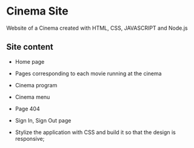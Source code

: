 # Cinema Site
Website of a Cinema created with HTML, CSS, JAVASCRIPT and Node.js

## Site content
* Home page
* Pages corresponding to each movie running at the cinema
* Cinema program
* Cinema menu
* Page 404
* Sign In, Sign Out page


* Stylize the application with CSS and build it so that the design is responsive;
